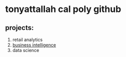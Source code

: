 # tonyattallah cal poly github
## projects:

1. retail analytics
2. [business intelligence](https://github.com/tattallah/tonyattallah/blob/main/Tony_Attallah_Project_5_6%2C_warmup_3100_ulta_quartiles.ipynb)
3. data science
